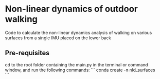 <h1> Non-linear dynamics of outdoor walking </h1>
Code to calculate the non-linear dynamics analysis of walking on various surfaces from a single IMU placed on the lower back

<h2> Pre-requisites </h2>
cd to the root folder containing the main.py in the terminal or command window, and run the following commands:
```
conda create -n nld_surfaces 
```





